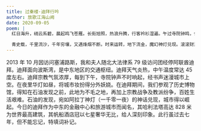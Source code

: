 ```yaml
---
title: 过秦楼·迪拜行吟
author: 放歌江海山阙
date: 2020-09-05
poem: |
  红日海升，绡云系碧，晨起鸣飞苍雁。长街旭照，热浪升腾，行客衿衫湿遍。午过寺院钟鸣，信众经声，声敲心键。更夜来似昼，琼楼市井，喧嚣片片。

  青史载，千里流沙，千年穷壤，又遇烽烟不断。时来运转，地下流金，魔幻神灯兑现。滚滚财源，一时际会风云，荒村颜倩。望天霄塔耸，更怅帆船酒店。
---
```


2013 年 10 月因访问塞浦路斯，我和夫人随北大法律系 79 级访问团经停阿联酋迪拜。迪拜面向波斯湾，是中东地区的交通枢纽。迪拜天气炎热，中午温度常达 45 度左右。迪拜宗教气氛浓厚，每到下午，寺院钟声不时响起，经书声迷漫城市上空。在夜里华灯如昼，将城市妆扮得分外妖娆。在迪拜期间，我们参观了历史博物馆，得知在石油发现之前，此地为不毛之地，再加上宗教战争及教派纷争，百姓生活艰难。石油的发现，宛如阿拉丁神灯（一千零一夜）的神话兑现，城市得以崛起。今日的迪拜作为中东的金融中心和旅游城市而闻名，其哈利法塔高达 828 米为世界最高建筑，其帆船酒店冠以七星奢华无比，给人深刻印象。此行虽过去七年，但不能忘记，特填词补记。
